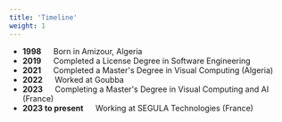 ```yaml
---
title: 'Timeline'
weight: 1
---
```


* **1998**   Born in Amizour, Algeria
* **2019**   Completed a License Degree in Software Engineering
* **2021**   Completed a Master's Degree in Visual Computing (Algeria)
* **2022**   Worked at Goubba
* **2023**   Completing a Master's Degree in Visual Computing and AI (France)
* **2023 to present**   Working at SEGULA Technologies (France)